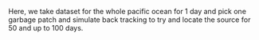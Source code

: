 Here, we take dataset for the whole pacific ocean for 1 day and pick one garbage patch and simulate back tracking to try and locate the source for 50 and up to 100 days.
